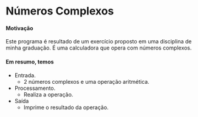  # Números Complexos
 
 #### Motivação
Este programa é resultado de um exercício proposto em uma disciplina de minha graduação. É uma calculadora que opera com números complexos.
#### Em resumo, temos
 - Entrada.
      - 2 números complexos e uma operação aritmética.
 - Processamento.
      - Realiza a operação.
 - Saída
      - Imprime o resultado da operação.

